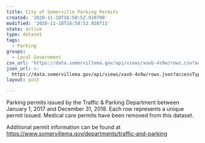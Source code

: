 ```yaml
---
title: City of Somerville Parking Permits
created: '2020-11-10T16:58:52.910700'
modified: '2020-11-10T16:58:52.910711'
state: active
type: dataset
tags:
  - Parking
groups:
  - Local Government
csv_url: 'https://data.somervillema.gov/api/views/xavb-4s9w/rows.csv?accessType=DOWNLOAD'
json_url: >-
  https://data.somervillema.gov/api/views/xavb-4s9w/rows.json?accessType=DOWNLOAD
layout: post

---
```

Parking permits issued by the Traffic & Parking Department between January 1, 2017 and December 31, 2018. Each row represents a unique permit issued. Medical care permits have been removed from this dataset.

Additional permit information can be found at https://www.somervillema.gov/departments/traffic-and-parking
